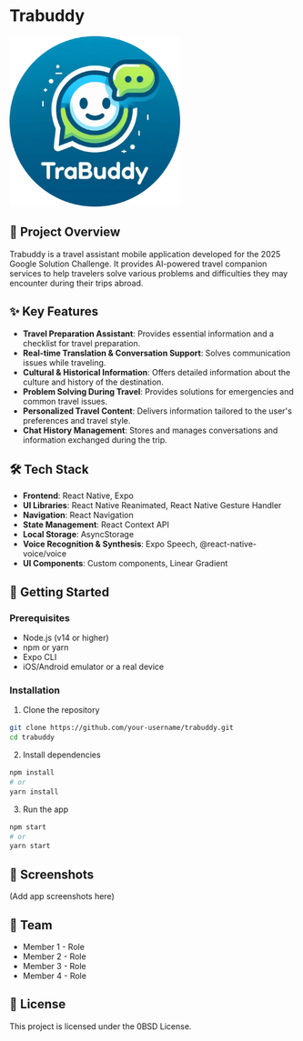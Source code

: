 # Trabuddy

<img src="./assets/Logo With Trabuddy.png" alt="Trabuddy Logo" width="300"/>

## 📱 Project Overview

Trabuddy is a travel assistant mobile application developed for the 2025 Google Solution Challenge. It provides AI-powered travel companion services to help travelers solve various problems and difficulties they may encounter during their trips abroad.

## ✨ Key Features

- **Travel Preparation Assistant**: Provides essential information and a checklist for travel preparation.
- **Real-time Translation & Conversation Support**: Solves communication issues while traveling.
- **Cultural & Historical Information**: Offers detailed information about the culture and history of the destination.
- **Problem Solving During Travel**: Provides solutions for emergencies and common travel issues.
- **Personalized Travel Content**: Delivers information tailored to the user's preferences and travel style.
- **Chat History Management**: Stores and manages conversations and information exchanged during the trip.

## 🛠️ Tech Stack

- **Frontend**: React Native, Expo
- **UI Libraries**: React Native Reanimated, React Native Gesture Handler
- **Navigation**: React Navigation
- **State Management**: React Context API
- **Local Storage**: AsyncStorage
- **Voice Recognition & Synthesis**: Expo Speech, @react-native-voice/voice
- **UI Components**: Custom components, Linear Gradient

## 🚀 Getting Started

### Prerequisites

- Node.js (v14 or higher)
- npm or yarn
- Expo CLI
- iOS/Android emulator or a real device

### Installation

1. Clone the repository
```bash
git clone https://github.com/your-username/trabuddy.git
cd trabuddy
```

2. Install dependencies
```bash
npm install
# or
yarn install
```

3. Run the app
```bash
npm start
# or
yarn start
```

## 📱 Screenshots

(Add app screenshots here)

## 👥 Team

- Member 1 - Role
- Member 2 - Role
- Member 3 - Role
- Member 4 - Role

## 📄 License

This project is licensed under the 0BSD License.
